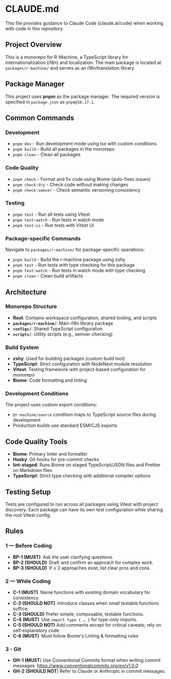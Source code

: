 # CLAUDE.md

This file provides guidance to Claude Code (claude.ai/code) when working with code in this repository.

## Project Overview

This is a monorepo for R-Machine, a TypeScript library for internationalization (i18n) and localization. The main package is located at `packages/r-machine/` and serves as an i18n/translation library.

## Package Manager

This project uses **pnpm** as the package manager. The required version is specified in `package.json` as `pnpm@10.17.1`.

## Common Commands

### Development
- `pnpm dev` - Run development mode using tsx with custom conditions
- `pnpm build` - Build all packages in the monorepo
- `pnpm clean` - Clean all packages

### Code Quality
- `pnpm check` - Format and fix code using Biome (auto-fixes issues)
- `pnpm check:dry` - Check code without making changes
- `pnpm check:semver` - Check semantic versioning consistency

### Testing
- `pnpm test` - Run all tests using Vitest
- `pnpm test:watch` - Run tests in watch mode
- `pnpm test:ui` - Run tests with Vitest UI

### Package-specific Commands
Navigate to `packages/r-machine/` for package-specific operations:
- `pnpm build` - Build the r-machine package using zshy
- `pnpm test` - Run tests with type checking for this package
- `pnpm test:watch` - Run tests in watch mode with type checking
- `pnpm clean` - Clean build artifacts

## Architecture

### Monorepo Structure
- **Root**: Contains workspace configuration, shared tooling, and scripts
- **`packages/r-machine/`**: Main i18n library package
- **`configs/`**: Shared TypeScript configuration
- **`scripts/`**: Utility scripts (e.g., semver checking)

### Build System
- **zshy**: Used for building packages (custom build tool)
- **TypeScript**: Strict configuration with NodeNext module resolution
- **Vitest**: Testing framework with project-based configuration for monorepo
- **Biome**: Code formatting and linting

### Development Conditions
The project uses custom export conditions:
- `@r-machine/source` condition maps to TypeScript source files during development
- Production builds use standard ESM/CJS exports

## Code Quality Tools

- **Biome**: Primary linter and formatter
- **Husky**: Git hooks for pre-commit checks
- **lint-staged**: Runs Biome on staged TypeScript/JSON files and Prettier on Markdown files
- **TypeScript**: Strict type checking with additional compiler options

## Testing Setup

Tests are configured to run across all packages using Vitest with project discovery. Each package can have its own test configuration while sharing the root Vitest config.

## Rules

### 1 — Before Coding

- **BP-1 (MUST)** Ask the user clarifying questions.
- **BP-2 (SHOULD)** Draft and confirm an approach for complex work.  
- **BP-3 (SHOULD)** If ≥ 2 approaches exist, list clear pros and cons.

### 2 — While Coding

- **C-1 (MUST)** Name functions with existing domain vocabulary for consistency.  
- **C-2 (SHOULD NOT)** Introduce classes when small testable functions suffice.  
- **C-3 (SHOULD)** Prefer simple, composable, testable functions.
- **C-4 (MUST)** Use `import type { … }` for type-only imports.
- **C-5 (SHOULD NOT)** Add comments except for critical caveats; rely on self‑explanatory code.
- **C-6 (MUST)** Must follow Biome's Linting & formatting rules

### 3 - Git

- **GH-1 (MUST**) Use Conventional Commits format when writing commit messages: https://www.conventionalcommits.org/en/v1.0.0
- **GH-2 (SHOULD NOT**) Refer to Claude or Anthropic in commit messages.
